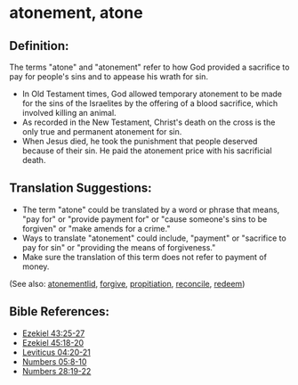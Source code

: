 # atonement, atone #

## Definition: ##

The terms "atone" and "atonement" refer to how God provided a sacrifice to pay for people's sins and to appease his wrath for sin.

* In Old Testament times, God allowed temporary atonement to be made for the sins of the Israelites by the offering of a blood sacrifice, which involved killing an animal.
* As recorded in the New Testament, Christ's death on the cross is the only true and permanent atonement for sin.
* When Jesus died, he took the punishment that people deserved because of their sin. He paid the atonement price with his sacrificial death.

## Translation Suggestions: ##

* The term "atone" could be translated by a word or phrase that means, "pay for" or "provide payment for" or "cause someone's sins to be forgiven" or "make amends for a crime."
* Ways to translate "atonement" could include, "payment" or "sacrifice to pay for sin" or "providing the means of forgiveness."
* Make sure the translation of this term does not refer to payment of money.

(See also: [atonementlid](../kt/atonementlid.md), [forgive](../kt/forgive.md), [propitiation](../kt/propitiation.md), [reconcile](../kt/reconcile.md), [redeem](../kt/redeem.md))

## Bible References: ##

* [Ezekiel 43:25-27](https://door43.org/en/bible/notes/ezk/43/25)
* [Ezekiel 45:18-20](https://door43.org/en/bible/notes/ezk/45/18)
* [Leviticus 04:20-21](https://door43.org/en/bible/notes/lev/04/20)
* [Numbers 05:8-10](https://door43.org/en/bible/notes/num/05/08)
* [Numbers 28:19-22](https://door43.org/en/bible/notes/num/28/19)

